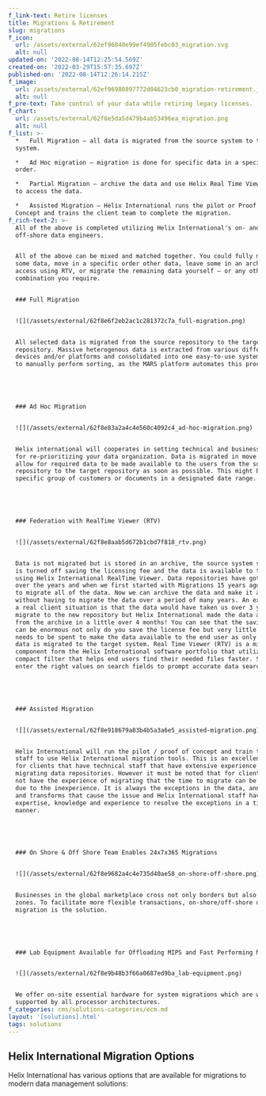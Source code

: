 ```yaml
---
f_link-text: Retire licenses
title: Migrations & Retirement
slug: migrations
f_icon:
  url: /assets/external/62ef96840e99ef4905febc03_migration.svg
  alt: null
updated-on: '2022-08-14T12:25:54.569Z'
created-on: '2022-03-29T15:57:35.697Z'
published-on: '2022-08-14T12:26:14.215Z'
f_image:
  url: /assets/external/62ef96980897772d04623cb0_migration-retirement.jpg
  alt: null
f_pre-text: Take control of your data while retiring legacy licenses.
f_chart:
  url: /assets/external/62f8e5da5d479b4ab53496ea_migration.png
  alt: null
f_list: >-
  *   Full Migration – all data is migrated from the source system to the target
  system.

  *   Ad Hoc migration – migration is done for specific data in a specific
  order.

  *   Partial Migration – archive the data and use Helix Real Time Viewer (RTV)
  to access the data.

  *   Assisted Migration – Helix International runs the pilot or Proof of
  Concept and trains the client team to complete the migration.
f_rich-text-2: >-
  All of the above is completed utilizing Helix International's on- and
  off-shore data engineers.


  All of the above can be mixed and matched together. You could fully migrate
  some data, move in a specific order other data, leave some in an archive and
  access using RTV, or migrate the remaining data yourself – or any other
  combination you require.


  ### Full Migration


  ![](/assets/external/62f8e6f2eb2ac1c281372c7a_full-migration.png)


  All selected data is migrated from the source repository to the target
  repository. Massive heterogenous data is extracted from various different
  devices and/or platforms and consolidated into one easy-to-use system. No need
  to manually perform sorting, as the MARS platform automates this process.


  ‍


  ### Ad Hoc Migration


  ![](/assets/external/62f8e83a2a4c4e560c4092c4_ad-hoc-migration.png)


  Helix international will cooperates in setting technical and business rules
  for re-prioritizing your data organization. Data is migrated in move groups to
  allow for required data to be made available to the users from the source
  repository to the target repository as soon as possible. This might be for a
  specific group of customers or documents in a designated date range.


  ‍


  ### Federation with RealTime Viewer (RTV)


  ![](/assets/external/62f8e8aab5d672b1cbd7f818_rtv.png)


  Data is not migrated but is stored in an archive, the source system software
  is turned off saving the licensing fee and the data is available to the user
  using Helix International RealTime Viewer. Data repositories have got larger
  over the years and when we first started with Migrations 15 years ago we used
  to migrate all of the data. Now we can archive the data and make it available
  without having to migrate the data over a period of many years. An example of
  a real client situation is that the data would have taken us over 3 years to
  migrate to the new repository but Helix International made the data available
  from the archive in a little over 4 months! You can see that the savings here
  can be enormous not only do you save the license fee but very little time
  needs to be spent to make the data available to the end user as only the Meta
  data is migrated to the target system. Real Time Viewer (RTV) is a migration
  component form the Helix International software portfolio that utilizes a
  compact filter that helps end users find their needed files faster. Simply
  enter the right values on search fields to prompt accurate data search.


  ‍


  ### Assisted Migration


  ![](/assets/external/62f8e918679a83b4b5a3a6e5_assisted-migration.png)


  Helix International will run the pilot / proof of concept and train the client
  staff to use Helix International migration tools. This is an excellent option
  for clients that have technical staff that have extensive experience of
  migrating data repositories. However it must be noted that for clients that do
  not have the experience of migrating that the time to migrate can be extended
  due to the inexperience. It is always the exceptions in the data, annotations
  and transforms that cause the issue and Helix International staff have the
  expertise, knowledge and experience to resolve the exceptions in a timely
  manner.


  ‍


  ### On Shore & Off Shore Team Enables 24x7x365 Migrations


  ![](/assets/external/62f8e9682a4c4e735d40ae58_on-shore-off-shore.png)


  Businesses in the global marketplace cross not only borders but also time
  zones. To facilitate more flexible transactions, on-shore/off-shore data
  migration is the solution.


  ‍


  ### Lab Equipment Available for Offloading MIPS and Fast Performing Migrations


  ![](/assets/external/62f8e9b48b3f66a0687ed9ba_lab-equipment.png)


  We offer on-site essential hardware for system migrations which are widely
  supported by all processor architectures.
f_categories: cms/solutions-categories/ecm.md
layout: '[solutions].html'
tags: solutions
---
```


Helix International Migration Options
-------------------------------------

Helix International has various options that are available for migrations to modern data management solutions:
